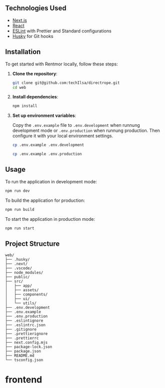 ## Technologies Used

- [Next.js](https://nextjs.org/)
- [React](https://react.dev/)
- [ESLint](https://eslint.org/) with Prettier and Standard configurations
- [Husky](https://typicode.github.io/husky/) for Git hooks

## Installation

To get started with Rentmor locally, follow these steps:

1. **Clone the repository**:

   ```bash
   git clone git@github.com:techIlsa/directrope.git
   cd web
   ```

2. **Install dependencies**:

   ```bash
   npm install
   ```

3. **Set up environment variables**:

   Copy the `.env.example` file to `.env.development` when runnung development mode or `.env.production` when runnung production. Then configure it with your local environment settings.

   ```bash
   cp .env.example .env.development
   ```

   ```bash
   cp .env.example .env.production
   ```

## Usage

To run the application in development mode:

```bash
npm run dev
```

To build the application for production:

```bash
npm run build
```

To start the application in production mode:

```bash
npm run start
```

## Project Structure

```plaintext
web/
├── .husky/
├── .next/
├── .vscode/
├── node_modules/
├── public/
├── src/
│   ├── app/
│   ├── assets/
│   ├── components/
│   ├── ui/
│   └── utils/
├── .env.development
├── .env.example
├── .env.production
├── .eslintignore
├── .eslintrc.json
├── .gitignore
├── .prettierignore
├── .prettierrc
├── next.config.mjs
├── package-lock.json
├── package.json
├── README.md
└── tsconfig.json
```
# frontend
